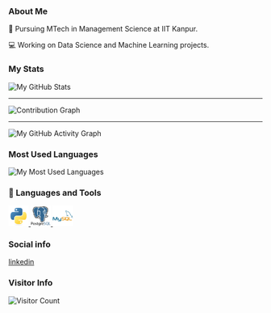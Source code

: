 ### About Me

🔭 Pursuing MTech in Management Science at IIT Kanpur.

💻 Working on Data Science and Machine Learning projects.
### My Stats

![My GitHub Stats](https://github-readme-stats.vercel.app/api?username=Abheet-Sonker&show_icons=true&theme=dark)

---

![Contribution Graph](https://github-contributions-graph.vercel.app/api?username=Abheet-Sonker&theme=dark)

---
![My GitHub Activity Graph](https://github-readme-activity-graph.vercel.app/graph?username=your-username-here)
### Most Used Languages

![My Most Used Languages](https://github-readme-stats.vercel.app/api/top-langs/?username=Abheet-Sonker&layout=compact&theme=dark)

### 🔨 Languages and Tools

<p align="left"> 
  <a href="https://www.python.org" target="_blank" rel="noreferrer"> <img src="https://raw.githubusercontent.com/devicons/devicon/master/icons/python/python-original.svg" alt="python" width="40" height="40"/> </a>
  <a href="https://www.postgresql.org" target="_blank" rel="noreferrer"> <img src="https://raw.githubusercontent.com/devicons/devicon/master/icons/postgresql/postgresql-original-wordmark.svg" alt="postgresql" width="40" height="40"/> </a>
  <a href="https://www.mysql.com/" target="_blank" rel="noreferrer"> <img src="https://raw.githubusercontent.com/devicons/devicon/master/icons/mysql/mysql-original-wordmark.svg" alt="mysql" width="40" height="40"/> </a>
</p>

### Social info

[linkedin](your-linkedin-profile-url)

### Visitor Info

![Visitor Count](https://visitor-badge.la/badge?page_id=Abheet-Sonker)
